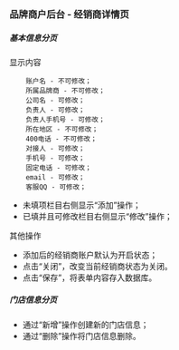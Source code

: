 ### 品牌商户后台 - 经销商详情页

##### 基本信息分页

显示内容

		账户名 - 不可修改；
		所属品牌商 - 不可修改；
		公司名 - 可修改；
		负责人 - 可修改；
		负责人手机号 - 可修改；
		所在地区 - 不可修改；
		400电话 - 不可修改；
		对接人 - 可修改；
		手机号 - 可修改；
		固定电话 - 可修改；
		email - 可修改；
		客服QQ - 可修改；


+   未填项栏目右侧显示“添加”操作；
+   已填并且可修改栏目右侧显示“修改”操作；


其他操作

+   添加后的经销商账户默认为开启状态；
+   点击“关闭”，改变当前经销商状态为关闭。
+   点击“保存”，将表单内容存入数据库。


##### 门店信息分页

+   通过“新增”操作创建新的门店信息；
+   通过“删除”操作将门店信息删除。
